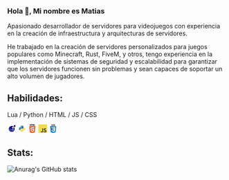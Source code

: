 ### Hola 👋, Mi nombre es Matias

Apasionado desarrollador de servidores para videojuegos con experiencia en la creación de infraestructura y arquitecturas de servidores.

He trabajado en la creación de servidores personalizados para juegos populares como Minecraft, Rust, FiveM, y otros, tengo experiencia en la implementación de sistemas de seguridad y escalabilidad para garantizar que los servidores funcionen sin problemas y sean capaces de soportar un alto volumen de jugadores.

## Habilidades: 
Lua / Python / HTML / JS / CSS

<code><img height="20" alt="lua" src="https://raw.githubusercontent.com/github/explore/80688e429a7d4ef2fca1e82350fe8e3517d3494d/topics/lua/lua.png"></code>
<code><img height="20" alt="python" src="https://raw.githubusercontent.com/github/explore/80688e429a7d4ef2fca1e82350fe8e3517d3494d/topics/python/python.png"></code>
<code><img height="20" alt="html" src="https://raw.githubusercontent.com/github/explore/80688e429a7d4ef2fca1e82350fe8e3517d3494d/topics/html/html.png"></code>
<code><img height="20" alt="js" src="https://raw.githubusercontent.com/github/explore/80688e429a7d4ef2fca1e82350fe8e3517d3494d/topics/javascript/javascript.png"></code>
<code><img height="20" alt="css" src="https://raw.githubusercontent.com/github/explore/80688e429a7d4ef2fca1e82350fe8e3517d3494d/topics/css/css.png"></code>

## Stats:   
![Anurag's GitHub stats](https://github-readme-stats.vercel.app/api?username=parkmatias&show_icons=true&theme=tokyonight)
